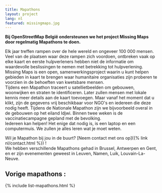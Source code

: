 ```yaml
---
title: Mapathons
layout: project
lang: nl
featured: missingmaps.jpg
---
```


**Bij OpenStreetMap België ondersteunen we het project Missing Maps door regelmatig Mapathons te doen.**

Elk jaar treffen rampen over de hele wereld en ongeveer 100 000 mensen. Veel van de plaatsen waar deze rampen zich voordoen, ontbreken vaak op elke kaart en eerste hulpverleners hebben niet de informatie om waardevolle beslissingen te nemen met betrekking tot hulpverlening. Missing Maps is een open, samenwerkingsproject waarin u kunt helpen gebieden in kaart te brengen waar humanitaire organisaties zijn proberen te voorzien in de behoeften van kwetsbare mensen.  
Tijdens een Mapathon traceert u satellietbeelden om gebouwen, woonwijken en straten te identificeren. Later zullen mensen met lokale kennis meer details aan de kaart toevoegen. Maar vanaf het moment dat u klikt, zijn de gegevens vrij beschikbaar voor NGO's en iedereen die deze nodig heeft. Tijdens de Nationale Mapathon zijn we bijvoorbeeld overal in de gebouwen op het eiland Idjwi. Binnen twee weken is de vaccinatiecampagne gepland met de bevolking.  
Iedereen kan helpen! Het enige dat nodig is, is een laptop en een computermuis. We zullen je alles leren wat je moet weten.

Wil je Mapathon bij jou in de buurt? [Neem contact met ons op]({% link nl/contact.html %}) !  
We hebben verschillende Mapathons gehad in Brussel, Antwerpen en Gent, en er zijn evenementen geweest in Leuven, Namen, Luik, Louvain-La-Neuve.

## Vorige mapathons :

{% include list-mapathons.html %}
